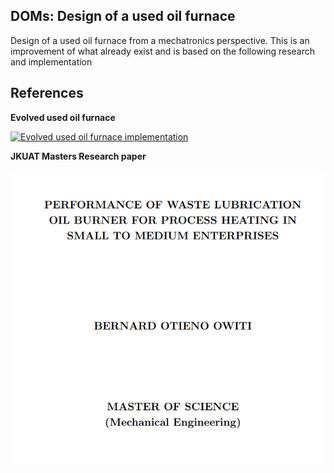 ## DOMs: Design of a used oil furnace

Design of a used oil furnace from a mechatronics perspective. This is an improvement of what already exist and is based on the following research and implementation

## References

**Evolved used oil furnace**

[![Evolved used oil furnace implementation](https://img.youtube.com/vi/s_Ad897si6g/0.jpg)](https://www.youtube.com/watch?v=s_Ad897si6g&list=PLajok_EjFfbOb4fP-WGI7LOqIf2R0RhqM)

**JKUAT Masters Research paper**

[![Used oil furnace research](https://github.com/EricoDeMecha/DOMsUsedOilFurnace/blob/main/images/research.png)](http://ir.jkuat.ac.ke/bitstream/handle/123456789/1776/OWITI%20B.%20O.%20MSc.%202015.pdf?sequence=1&isAllowed=y)